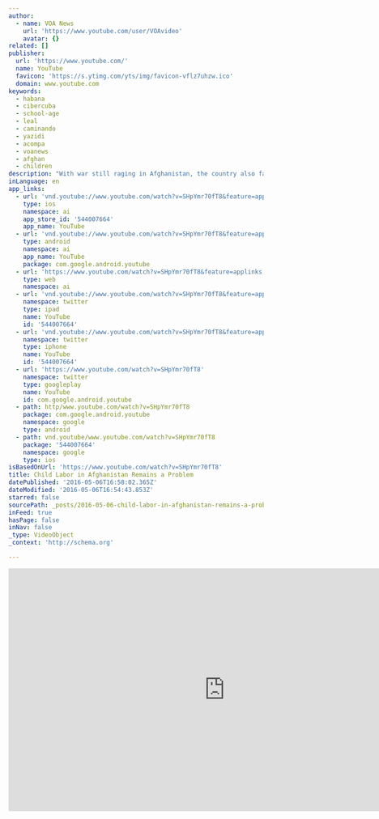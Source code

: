 ```yaml
---
author:
  - name: VOA News
    url: 'https://www.youtube.com/user/VOAvideo'
    avatar: {}
related: []
publisher:
  url: 'https://www.youtube.com/'
  name: YouTube
  favicon: 'https://s.ytimg.com/yts/img/favicon-vflz7uhzw.ico'
  domain: www.youtube.com
keywords:
  - habana
  - cibercuba
  - school-age
  - leal
  - caminando
  - yazidi
  - acompa
  - voanews
  - afghan
  - children
description: "With war still raging in Afghanistan, the country also faces the problem of child labor as families put their school-age children to work to help make ends meet. But, thanks to VOA's Afghan Service, two families whose children had been working in a brick-making factory - to earn their livings and pay off family debts - now have a new lease on life."
inLanguage: en
app_links:
  - url: 'vnd.youtube://www.youtube.com/watch?v=SHpYmr70fT8&feature=applinks'
    type: ios
    namespace: ai
    app_store_id: '544007664'
    app_name: YouTube
  - url: 'vnd.youtube://www.youtube.com/watch?v=SHpYmr70fT8&feature=applinks'
    type: android
    namespace: ai
    app_name: YouTube
    package: com.google.android.youtube
  - url: 'https://www.youtube.com/watch?v=SHpYmr70fT8&feature=applinks'
    type: web
    namespace: ai
  - url: 'vnd.youtube://www.youtube.com/watch?v=SHpYmr70fT8&feature=applinks'
    namespace: twitter
    type: ipad
    name: YouTube
    id: '544007664'
  - url: 'vnd.youtube://www.youtube.com/watch?v=SHpYmr70fT8&feature=applinks'
    namespace: twitter
    type: iphone
    name: YouTube
    id: '544007664'
  - url: 'https://www.youtube.com/watch?v=SHpYmr70fT8'
    namespace: twitter
    type: googleplay
    name: YouTube
    id: com.google.android.youtube
  - path: http/www.youtube.com/watch?v=SHpYmr70fT8
    package: com.google.android.youtube
    namespace: google
    type: android
  - path: vnd.youtube/www.youtube.com/watch?v=SHpYmr70fT8
    package: '544007664'
    namespace: google
    type: ios
isBasedOnUrl: 'https://www.youtube.com/watch?v=SHpYmr70fT8'
title: Child Labor in Afghanistan Remains a Problem
datePublished: '2016-05-06T16:58:02.365Z'
dateModified: '2016-05-06T16:54:43.853Z'
starred: false
sourcePath: _posts/2016-05-06-child-labor-in-afghanistan-remains-a-problem.md
inFeed: true
hasPage: false
inNav: false
_type: VideoObject
_context: 'http://schema.org'

---
```

<iframe src="https://cdn.embedly.com/widgets/media.html?src=https%3A%2F%2Fwww.youtube.com%2Fembed%2FSHpYmr70fT8%3Ffeature%3Doembed&amp;url=https%3A%2F%2Fwww.youtube.com%2Fwatch%3Fv%3DSHpYmr70fT8&amp;image=https%3A%2F%2Fi.ytimg.com%2Fvi%2FSHpYmr70fT8%2Fhqdefault.jpg&amp;key=b7d04c9b404c499eba89ee7072e1c4f7&amp;type=text%2Fhtml&amp;schema=youtube" width="854" height="480" scrolling="no" frameborder="0" allowfullscreen="" style=""></iframe>
